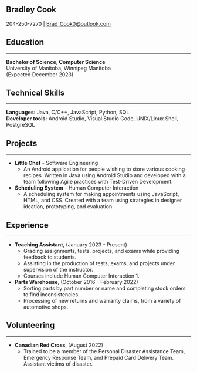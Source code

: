 ## **Bradley Cook**
204-250-7270 | Brad_Cook0@outlook.com


## Education
---
**Bachelor of Science, Computer Science**  
University of Manitoba, Winnipeg Manitoba  
(Expected December 2023)

## Technical Skills
---
**Languages:** Java, C/C++, JavaScript, Python, SQL  
**Developer tools:** Android Studio, Visual Studio Code, UNIX/Linux Shell, PostgreSQL
## Projects
---
* **Little Chef** - Software Engineering
    *  An Android application for people wishing to store various cooking recipes. Written in Java using Android Studio and developed with a team following Agile practices with Test-Driven Development.  
* **Scheduling System** - Human Computer Interaction
    *  A scheduling system for making appointments using    JavaScript, HTML, and CSS. Created with a team using
strategies in designer ideation, prototyping, and evaluation.

## Experience
---
* **Teaching Assistant**, (January 2023 - Present)
    *  Grading assignments, tests, projects, and exams while    providing feedback to students.
    * Assisting in the production of tests, exams, and projects under supervision of the instructor.
    * Courses include Human Computer Interaction 1. 
* **Parts Warehouse**, (October 2016 - February 2022)
    * Sorting parts by part number or name and completing stock orders to find inconsistencies.
    * Processing of new returns and warranty claims, from a variety of automotive shops.


## Volunteering
---
* **Canadian Red Cross**, (August 2022)
    * Trained to be a member of the Personal Disaster Assistance Team, Emergency Response Team, and Prepaid Card Delivery Team. Assistant victims of disaster.


